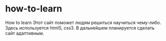 # how-to-learn
How to learn
Этот сайт поможет людям решиться научиться чему-либо.  
Здесь используется html5, css3.
В дальнейшем планируется сделать сайт адаптивным.

